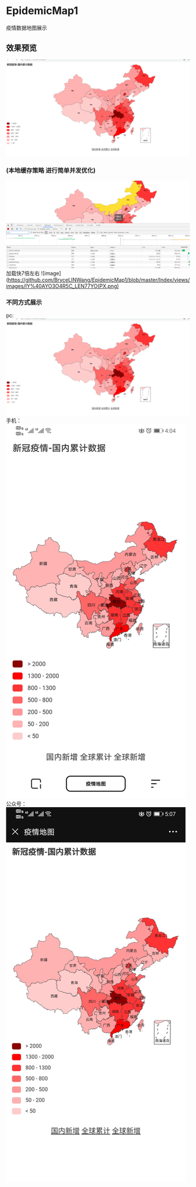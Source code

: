 # EpidemicMap1
疫情数据地图展示
## 效果预览
![image](https://github.com/BryceLINWang/EpidemicMap1/blob/master/Index/views/images/552DVSTO2Q0BM3CXL8ZTEQF.png)
### (本地缓存策略 进行简单并发优化)
![image](https://github.com/BryceLINWang/EpidemicMap1/blob/master/Index/views/images/2%24%7D1%5B%7DKCC%7B%407OK0AH9KTWXL.png)
加载快7倍左右
![image](https://github.com/BryceLINWang/EpidemicMap1/blob/master/Index/views/images/IY%40AYO3O4R5C_LEN77YO(PX.png)
### 不同方式展示
pc:
![image](https://github.com/BryceLINWang/EpidemicMap1/blob/master/Index/views/images/552DVSTO2Q0BM3CXL8ZTEQF.png)
手机：
![image](https://github.com/BryceLINWang/EpidemicMap1/blob/master/Index/views/images/phone.jpg)
公众号：
![image](https://github.com/BryceLINWang/EpidemicMap1/blob/master/Index/views/images/Screenshot.jpg)
